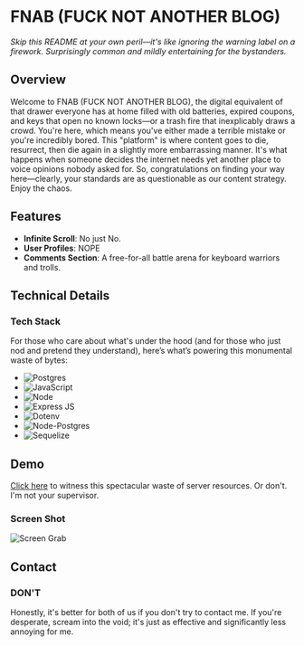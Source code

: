 # FNAB (FUCK NOT ANOTHER BLOG)
*Skip this README at your own peril—it's like ignoring the warning label on a firework. Surprisingly common and mildly entertaining for the bystanders.*

## Overview
Welcome to FNAB (FUCK NOT ANOTHER BLOG), the digital equivalent of that drawer everyone has at home filled with old batteries, expired coupons, and keys that open no known locks—or a trash fire that inexplicably draws a crowd. You're here, which means you've either made a terrible mistake or you're incredibly bored. This "platform" is where content goes to die, resurrect, then die again in a slightly more embarrassing manner. It's what happens when someone decides the internet needs yet another place to voice opinions nobody asked for. So, congratulations on finding your way here—clearly, your standards are as questionable as our content strategy. Enjoy the chaos.

## Features
- **Infinite Scroll**: No just No.
- **User Profiles**: NOPE
- **Comments Section**: A free-for-all battle arena for keyboard warriors and trolls.

## Technical Details

### Tech Stack
For those who care about what's under the hood (and for those who just nod and pretend they understand), here’s what’s powering this monumental waste of bytes:

- ![Postgres](https://img.shields.io/badge/Postgres-black?style=for-the-badge&logo=postgresql) 
- ![JavaScript](https://img.shields.io/badge/JavaScript-black?style=for-the-badge&logo=Javascript) 
- ![Node](https://img.shields.io/badge/Node-black?style=for-the-badge&logo=npm) 
- ![Express JS](https://img.shields.io/badge/Express%20JS-black?style=for-the-badge&logo=express)
- ![Dotenv](https://img.shields.io/badge/Dotenv-black?style=for-the-badge&logo=.env) 
- ![Node-Postgres](https://img.shields.io/badge/Node--Postgres-black?style=for-the-badge&logo=npm)
- ![Sequelize](https://img.shields.io/badge/Sequelize-black?style=for-the-badge&logo=sequelize)

## Demo
[Click here](https://fnab-q67v.onrender.com) to witness this spectacular waste of server resources. Or don't. I'm not your supervisor.
### Screen Shot
![Screen Grab](https://i.imgur.com/BnZhEoh.png)

## Contact
### DON'T
Honestly, it's better for both of us if you don't try to contact me. If you're desperate, scream into the void; it's just as effective and significantly less annoying for me.
